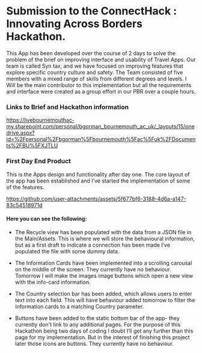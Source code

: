 
# Submission to the ConnectHack : Innovating Across Borders Hackathon.

This App has been developed over the course of 2 days to
solve the problem of the brief on improving interface and usability of Travel Apps.
Our team is called Syn tax, and we have focused on improving features that explore specific
country culture and safety. The Team consisted of five members with a mixed range of skills from
different degrees and levels. I Will be the main contributor to this implementation but
all the requirements and interface were created as a group effort in our PBR over a couple hours.

### Links to Brief and Hackathon information 

https://livebournemouthac-my.sharepoint.com/personal/bgorman_bournemouth_ac_uk/_layouts/15/onedrive.aspx?id=%2Fpersonal%2Fbgorman%5Fbournemouth%5Fac%5Fuk%2FDocuments%2FBU%5FXJTLU


### First Day End Product 
This is the Apps design and functionality after day one. The core layout of the app has been established
and I’ve started the implementation of some of the features.

https://github.com/user-attachments/assets/5f677bf6-3188-4d6a-a147-83c54518971d

#### Here you can see the following:
- The Recycle view has been populated with the data from a JSON file in the Main/Assets. This is where
we will store the behavioural information, but as a first draft to indicate a connection has been made 
I’ve populated the file with some dummy data.

- The Information Cards have been implemented into a scrolling carousal on the middle of the screen. They currently have
no behaviour. Tomorrow I will make the images image buttons which open a new view with the info-card information.

- The Country selection bar has been added, which allows users to enter text into each field. This will 
have behaviour added tomorrow to filter the information cards to a matching Country parameter.

- Buttons have been added to the static bottom bar of the app- they currently don't link to any additional
pages. For the purpose of this Hackathon being two days of coding I doubt I’ll get any further than this 
page for my implementation. But in the interest of finishing this project later those icons 
are buttons. They currently have no behaviour.

